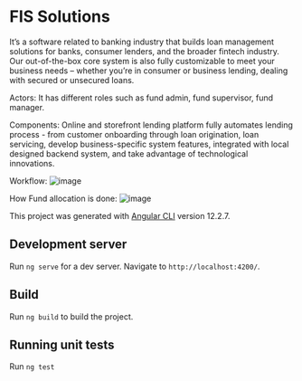 # FIS Solutions

It’s a software related to banking industry that builds loan management solutions for banks, consumer lenders, and the broader fintech industry. Our out-of-the-box core system is also fully customizable to meet your business needs – whether you’re in consumer or business lending, dealing with secured or unsecured loans. 

Actors: It has different roles such as fund admin, fund supervisor, fund manager. 

Components: Online and storefront lending platform fully automates lending process - from customer onboarding through loan origination, loan servicing, develop business-specific system features, integrated with local designed backend system, and take advantage of technological innovations.

Workflow:
![image](https://user-images.githubusercontent.com/21281540/230770776-77580191-639b-43c7-871a-d757bceca261.png)

How Fund allocation is done:
![image](https://user-images.githubusercontent.com/21281540/230770817-48661149-9dc8-418b-87bb-17c67b401a9b.png)


This project was generated with [Angular CLI](https://github.com/angular/angular-cli) version 12.2.7.

## Development server

Run `ng serve` for a dev server. Navigate to `http://localhost:4200/`. 

## Build

Run `ng build` to build the project.

## Running unit tests

Run `ng test` 
